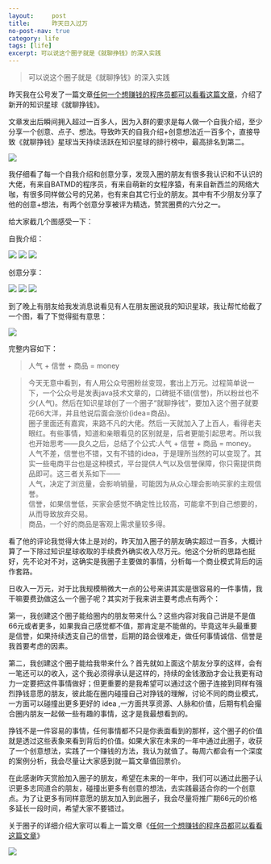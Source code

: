 ```yaml
---
layout:     post
title:      昨天日入过万
no-post-nav: true
category: life
tags: [life]
excerpt: 可以说这个圈子就是《就聊挣钱》的深入实践
---
```


> 可以说这个圈子就是《就聊挣钱》的深入实践

昨天我在公号发了一篇文章[任何一个想赚钱的程序员都可以看看这篇文章](http://www.hlbhcz.com/life/2018/08/17/make-money.html)，介绍了新开的知识星球《就聊挣钱》。

文章发出后瞬间拥入超过一百多人，因为入群的要求是每人做一个自我介绍，至少分享一个创意、点子、想法。导致昨天的自我介绍+创意想法近一百多个，直接导致《就聊挣钱》星球当天持续活跃在知识星球的排行榜中，最高排名到第二。

![](http://www.hlbhcz.com/assets/images/2018/life/paihang.png)

我仔细看了每一个自我介绍和创意分享，发现入圈的朋友有很多我认识和不认识的大佬，有来自BATMD的程序员，有来自萌新的女程序猿，有来自新西兰的网络大咖，有很多同样做公号的兄弟，也有来自其它行业的朋友。其中有不少朋友分享了他的创意+想法，有两个创意分享被评为精选，赞赏圈费的六分之一。

给大家截几个图感受一下：

自我介绍：

![](http://www.hlbhcz.com/assets/images/2018/life/jieshao1.jpg)
![](http://www.hlbhcz.com/assets/images/2018/life/jieshao2.jpg)
![](http://www.hlbhcz.com/assets/images/2018/life/jieshao3.jpg)

创意分享：

![](http://www.hlbhcz.com/assets/images/2018/life/anli1.jpg)
![](http://www.hlbhcz.com/assets/images/2018/life/anli2.jpg)
![](http://www.hlbhcz.com/assets/images/2018/life/anli3.jpg)

到了晚上有朋友给我发消息说看见有人在朋友圈说我的知识星球，我让帮忙给截了一个图，看了下觉得挺有意思：

![](http://www.hlbhcz.com/assets/images/2018/life/pyq.jpg)

完整内容如下：

>  人气 + 信誉 + 商品 = money

> 今天无意中看到，有人用公众号圈粉丝变现，套出上万元。过程简单说一下，一个公众号是发表java技术文章的，口碑挺不错(信誉)，所以粉丝也不少(人气)。然后在知识星球创了一个圈子“就聊挣钱”，要加入这个圈子就要花66大洋，并且他说后面会涨价(idea=商品)。  
> 圈子里面还有嘉宾，来路不凡的大佬。然后一天就加入了上百人，看得老夫眼红。有些事情，知道和亲眼看见的区别就是，后者更能引起思考。所以我也开始思考——良久之后，总结了个公式:人气 + 信誉 + 商品 = money。  
> 人气不差，信誉也不错，又有不错的idea，于是理所当然的可以变现了。其实一些电商平台也是这种模式，平台提供人气以及信誉保障，你只需提供商品即可。这三者关系如下——  
人气，决定了浏览量，会影响销量，可能因为从众心理会影响买家的主观信誉。  
信誉，如果信誉低，买家会感觉不确定性比较高，可能拿不到自己想要的，从而导致放弃交易。  
商品，一个好的商品是客观上需求量较多得。  

看了他的评论我觉得大体上是对的，昨天加入圈子的朋友确实超过一百多，大概计算了一下除过知识星球收取的手续费外确实收入尽万元。他这个分析的思路也挺好，先不论对不对，这确实是我圈子主要做的事情，分析每一个商业模式背后的运作套路。

日收入一万元，对于比我规模稍微大一点的公号来讲其实是很容易的一件事情，我干嘛要费劲做这么一个圈子呢？其实对于我来讲主要考虑点有两个：

第一，我创建这个圈子能给圈内的朋友带来什么？这些内容对我自己讲是不是值66元或者更多，如果我自己感觉都不值，那肯定是不能做的。毕竟这年头最重要是信誉，如果持续透支自己的信誉，后期的路会很难走，做任何事情诚信、信誉是我首要考虑的因素。

第二，我创建这个圈子能给我带来什么？首先就如上面这个朋友分享的这样，会有一笔还可以的收入，这个我必须得承认是这样的，持续的金钱激励才会让我更有动力一定要把这件事情做好；但更重要的是我希望可以通过这个圈子连接到同样有强烈挣钱意愿的朋友，彼此能在圈内碰撞自己对挣钱的理解，讨论不同的商业模式，一方面可以碰撞出更多更好的 idea ,一方面共享资源、人脉和价值，后期有机会撮合圈内朋友一起做一些有趣的事情，这才是我最想看到的。

挣钱不是一件容易的事情，任何事情都不只是你表面看到的那样，这个圈子的价值就是透过这些表象来看到背后的价值。如果大家在未来的一年中通过此圈子，收获了一个创意想法，实践了一个赚钱的方法，我认为就值了。每周六都会有一个深度的案例分析，我会尽量让大家感到就一篇文章值回票价。

在此感谢昨天赏脸加入圈子的朋友，希望在未来的一年中，我们可以通过此圈子认识更多志同道合的朋友，碰撞出更多有创意的想法，去实践最适合你的一个创意点。为了让更多有同样意愿的朋友加入到此圈子，我会尽量将推广期66元的价格多延长一段时间，希望大家不要错过。

关于圈子的详细介绍大家可以看上一篇文章《[任何一个想赚钱的程序员都可以看看这篇文章](http://www.hlbhcz.com/life/2018/08/17/make-money.html)》

![](http://www.hlbhcz.com/assets/images/2018/life/zhengqian.png)
